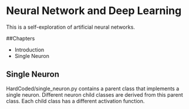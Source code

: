 # Neural Network and Deep Learning
This is a self-exploration of artificial neural networks.

##Chapters
- Introduction
- Single Neuron




## Single Neuron
HardCoded/single_neuron.py contains a parent class that implements a single neuron. Different neuron child classes are derived from this parent class. Each child class has a different activation function. 

